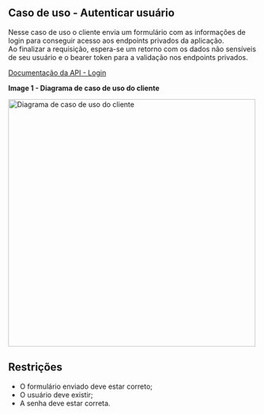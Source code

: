 ## Caso de uso - Autenticar usuário

Nesse caso de uso o cliente envia um formulário com as informações de login para conseguir acesso aos endpoints privados da aplicação.
</br>
Ao finalizar a requisição, espera-se um retorno com os dados não sensíveis de seu usuário e o bearer token para a validação nos endpoints privados.

[Documentação da API - Login](https://documenter.getpostman.com/view/9868741/2s9YkgC4cN#c6e743e0-879b-4ee6-8807-62909fa874af)

**Image 1 - Diagrama de caso de uso do cliente**

<img src="https://amor-saude.s3.amazonaws.com/Casos+de+uso+cliente.jpg" width="500" alt="Diagrama de caso de uso do cliente">


## Restrições

- O formulário enviado deve estar correto;
- O usuário deve existir;
- A senha deve estar correta.
